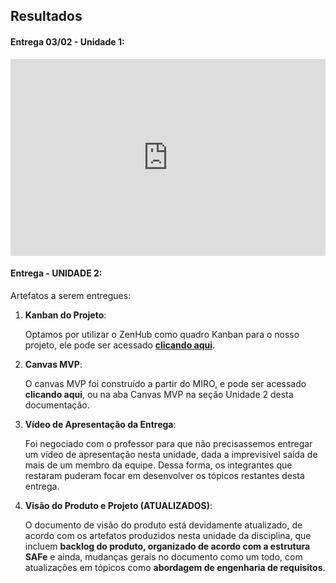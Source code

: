## Resultados
#### Entrega 03/02 - Unidade 1:
<iframe width="100%" height="315" src="https://www.youtube.com/embed/pl4H0MZbifA" title="YouTube video player" frameborder="0" allow="accelerometer; autoplay; clipboard-write; encrypted-media; gyroscope; picture-in-picture" allowfullscreen></iframe>


#### Entrega - UNIDADE 2:

Artefatos a serem entregues:

1. **Kanban do Projeto**:

    Optamos por utilizar o ZenHub como quadro Kanban para o nosso projeto, ele pode ser acessado <a href="https://github.com/FGAUnB-REQ-GM/2021.2-DaTerra#workspaces/produto-6214e609e5734f00196404e2/board">**clicando aqui**</a>.

2. **Canvas MVP**:

    O canvas MVP foi construído a partir do MIRO, e pode ser acessado <a>**clicando aqui**</a>, ou na aba Canvas MVP na seção Unidade 2 desta documentação.

3. **Vídeo de Apresentação da Entrega**:

    Foi negociado com o professor para que não precisassemos entregar um vídeo de apresentação nesta unidade, dada a imprevisível saída de mais de um membro da equipe. Dessa forma, os integrantes que restaram puderam focar em desenvolver os tópicos restantes desta entrega.

4. **Visão do Produto e Projeto (ATUALIZADOS)**:

    O documento de visão do produto está devidamente atualizado, de acordo com os artefatos produzidos nesta unidade da disciplina, que incluem **backlog do produto, organizado de acordo com a estrutura SAFe** e ainda, mudanças gerais no documento como um todo, com atualizações em tópicos como **abordagem de engenharia de requisitos**.

